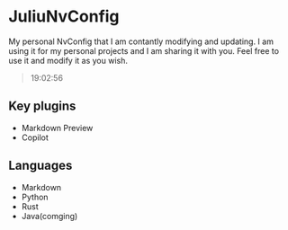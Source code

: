 # JuliuNvConfig


My personal NvConfig that I am contantly modifying and updating. I am using it for my personal projects and I am sharing it with you. Feel free to use it and modify it as you wish.

>19:02:56


## Key plugins

- Markdown Preview
- Copilot   

## Languages 

- Markdown
- Python
- Rust
- Java(comging)
